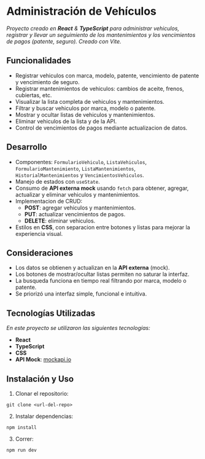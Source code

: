 # Administración de Vehículos

_Proyecto creado en **React** & **TypeScript** para administrar vehiculos, registrar y llevar un seguimiento de los mantenimientos y los vencimientos de pagos (patente, seguro). Creado con Vite._

## Funcionalidades

- Registrar vehiculos con marca, modelo, patente, vencimiento de patente y vencimiento de seguro.  
- Registrar mantenimientos de vehiculos: cambios de aceite, frenos, cubiertas, etc.  
- Visualizar la lista completa de vehiculos y mantenimientos.  
- Filtrar y buscar vehiculos por marca, modelo o patente.  
- Mostrar y ocultar listas de vehiculos y mantenimientos.  
- Eliminar vehiculos de la lista y de la API.  
- Control de vencimientos de pagos mediante actualizacion de datos.  

## Desarrollo

- Componentes: `FormularioVehiculo`, `ListaVehiculos`, `FormularioMantenimiento`, `ListaMantenimientos`, `HistorialMantenimientos` y `VencimientosVehiculos`.  
- Manejo de estados con `useState`.  
- Consumo de **API externa mock** usando `fetch` para obtener, agregar, actualizar y eliminar vehiculos y mantenimientos.  
- Implementacion de CRUD:  
  - **POST**: agregar vehiculos y mantenimientos.  
  - **PUT**: actualizar vencimientos de pagos.  
  - **DELETE**: eliminar vehiculos.  
- Estilos en **CSS**, con separacion entre botones y listas para mejorar la experiencia visual.  

## Consideraciones

- Los datos se obtienen y actualizan en la **API externa** (mock).  
- Los botones de mostrar/ocultar listas permiten no saturar la interfaz.  
- La busqueda funciona en tiempo real filtrando por marca, modelo o patente.  
- Se priorizó una interfaz simple, funcional e intuitiva.  

## Tecnologías Utilizadas

_En este proyecto se utilizaron las siguientes tecnologías:_

- **React**  
- **TypeScript**  
- **CSS**  
- **API Mock**: [mockapi.io](https://mockapi.io/)  

## Instalación y Uso

1. Clonar el repositorio:  
```
git clone <url-del-repo>
```

2. Instalar dependencias:
```
npm install
```

3. Correr:
```
npm run dev
```